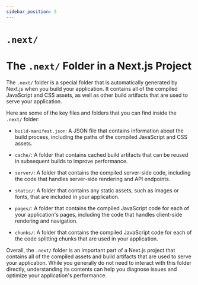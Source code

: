 ```yaml
---
sidebar_position: 5
---
```


# `.next/`

# The `.next/` Folder in a Next.js Project

The `.next/` folder is a special folder that is automatically generated by Next.js when you build your application. It contains all of the compiled JavaScript and CSS assets, as well as other build artifacts that are used to serve your application.

Here are some of the key files and folders that you can find inside the `.next/` folder:

- `build-manifest.json`: A JSON file that contains information about the build process, including the paths of the compiled JavaScript and CSS assets.

- `cache/`: A folder that contains cached build artifacts that can be reused in subsequent builds to improve performance.

- `server/`: A folder that contains the compiled server-side code, including the code that handles server-side rendering and API endpoints.

- `static/`: A folder that contains any static assets, such as images or fonts, that are included in your application.

- `pages/`: A folder that contains the compiled JavaScript code for each of your application's pages, including the code that handles client-side rendering and navigation.

- `chunks/`: A folder that contains the compiled JavaScript code for each of the code splitting chunks that are used in your application.

Overall, the `.next/` folder is an important part of a Next.js project that contains all of the compiled assets and build artifacts that are used to serve your application. While you generally do not need to interact with this folder directly, understanding its contents can help you diagnose issues and optimize your application's performance.
